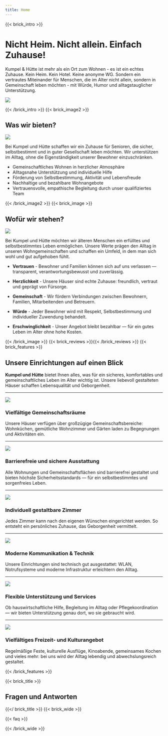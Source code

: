 ```yaml
---
title: Home
---
```

{{< brick_intro >}}

# Nicht Heim. Nicht allein. Einfach Zuhause!

Kumpel & Hütte ist mehr als ein Ort zum Wohnen - es ist ein echtes Zuhause. Kein Heim. Kein Hotel. Keine anonyme WG. Sondern ein vertrautes Miteinander für Menschen, die im Alter nicht allein, sondern in Gemeinschaft leben möchten - mit Würde, Humor und alltagstauglicher Unterstützung.

![](/uploads/illustrations/cuate/home/1.jpg)

{{< /brick_intro >}}
{{< brick_image2 >}}

## Was wir bieten?

![](/uploads/illustrations/cuate/home/3.jpg)

Bei Kumpel und Hütte schaffen wir ein Zuhause für Senioren, die sicher, selbstbestimmt und in guter Gesellschaft leben möchten. Wir unterstützen im Alltag, ohne die Eigenständigkeit unserer Bewohner einzuschränken.

- Gemeinschaftliches Wohnen in herzlicher Atmosphäre
- Alltagsnahe Unterstützung und individuelle Hilfe
- Förderung von Selbstbestimmung, Aktivität und Lebensfreude
- Nachhaltige und bezahlbare Wohnangebote
- Vertrauensvolle, empathische Begleitung durch unser qualifiziertes Team


{{< /brick_image2 >}}
{{< brick_image >}}

## Wofür wir stehen?

![](/uploads/illustrations/cuate/home/4.jpg)

Bei Kumpel und Hütte möchten wir älteren Menschen ein erfülltes und selbstbestimmtes Leben ermöglichen. Unsere Werte prägen den Alltag in unseren Wohngemeinschaften und schaffen ein Umfeld, in dem man sich wohl und gut aufgehoben fühlt.

- **Vertrauen** - Bewohner und Familien können sich auf uns verlassen — transparent, verantwortungsbewusst und zuverlässig.

- **Herzlichkeit** - Unsere Häuser sind echte Zuhause: freundlich, vertraut und geprägt von Fürsorge.

- **Gemeinschaft** - Wir fördern Verbindungen zwischen Bewohnern, Familien, Mitarbeitenden und Betreuern.

- **Würde** - Jeder Bewohner wird mit Respekt, Selbstbestimmung und individueller Zuwendung behandelt.

- **Erschwinglichkeit** - Unser Angebot bleibt bezahlbar — für ein gutes Leben im Alter ohne hohe Kosten.


{{< /brick_image >}}
{{< brick_reviews >}}{{< /brick_reviews >}}
{{< brick_features >}}

## Unsere Einrichtungen auf einen Blick

**Kumpel und Hütte** bietet Ihnen alles, was für ein sicheres, komfortables und gemeinschaftliches Leben im Alter wichtig ist. Unsere liebevoll gestalteten Häuser schaffen Lebensqualität und Geborgenheit.

---

![](/img/icons/material-symbols/200/rounded/auto_awesome_mosaic.svg)
### Vielfältige Gemeinschaftsräume

Unsere Häuser verfügen über großzügige Gemeinschaftsbereiche: Wohnküchen, gemütliche Wohnzimmer und Gärten laden zu Begegnungen und Aktivitäten ein.

---

![](/img/icons/material-symbols/200/rounded/performance_max.svg)
### Barrierefreie und sichere Ausstattung

Alle Wohnungen und Gemeinschaftsflächen sind barrierefrei gestaltet und bieten höchste Sicherheitsstandards — für ein selbstbestimmtes und sorgenfreies Leben.

---

![](/img/icons/material-symbols/200/rounded/design_services.svg)
### Individuell gestaltbare Zimmer

Jedes Zimmer kann nach den eigenen Wünschen eingerichtet werden. So entsteht ein persönliches Zuhause, das Geborgenheit vermittelt.

---

![](/img/icons/material-symbols/200/rounded/devices.svg)
### Moderne Kommunikation & Technik

Unsere Einrichtungen sind technisch gut ausgestattet: WLAN, Notrufsysteme und moderne Infrastruktur erleichtern den Alltag.

---

![](/img/icons/material-symbols/200/rounded/timer.svg)
### Flexible Unterstützung und Services

Ob hauswirtschaftliche Hilfe, Begleitung im Alltag oder Pflegekoordination — wir bieten Unterstützung genau dort, wo sie gebraucht wird.

---

![](/img/icons/material-symbols/200/rounded/auto_fix.svg)
### Vielfältiges Freizeit- und Kulturangebot

Regelmäßige Feste, kulturelle Ausflüge, Kinoabende, gemeinsames Kochen und vieles mehr: bei uns wird der Alltag lebendig und abwechslungsreich gestaltet.

{{< /brick_features >}}


{{< brick_title >}}
## Fragen und Antworten

{{</ brick_title >}}
{{< brick_wide >}}

{{< faq >}}

{{< /brick_wide >}}